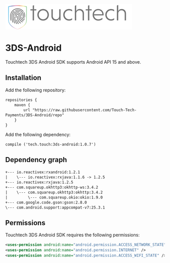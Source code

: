 ![Touchtech Payments](samples/TTP_logo.png)

# 3DS-Android

Touchtech 3DS Android SDK supports Android API 15 and above.

## Installation

Add the following repository:
```
repositories {
    maven {
        url "https://raw.githubusercontent.com/Touch-Tech-Payments/3DS-Android/repo"
    }
}
```

Add the following dependency:
```
compile ('tech.touch:3ds-android:1.0.7')
```

## Dependency graph

```
+--- io.reactivex:rxandroid:1.2.1
|    \--- io.reactivex:rxjava:1.1.6 -> 1.2.5
+--- io.reactivex:rxjava:1.2.5
+--- com.squareup.okhttp3:okhttp-ws:3.4.2
|    \--- com.squareup.okhttp3:okhttp:3.4.2
|         \--- com.squareup.okio:okio:1.9.0
+--- com.google.code.gson:gson:2.8.0
\--- com.android.support:appcompat-v7:25.3.1
```

## Permissions

Touchtech 3DS Android SDK requires the following permissions:
```xml
<uses-permission android:name="android.permission.ACCESS_NETWORK_STATE" />
<uses-permission android:name="android.permission.INTERNET" />
<uses-permission android:name="android.permission.ACCESS_WIFI_STATE" />
```
